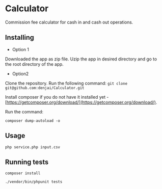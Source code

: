 # Calculator
Commission fee calculator for cash in and cash out operations.
## Installing
* Option 1

Downloaded the app as zip file. Uzip the app in desired directory and go to the root directory of the app.

* Option2 

Clone the repository. Run the following command:
`git clone git@github.com:denjai/Calculator.git`

Install composer if you do not have it installed yet - [https://getcomposer.org/download/](https://getcomposer.org/download/).

Run the command:

`composer dump-autoload -o`

## Usage

`php service.php input.csv`

## Running tests

`composer install`

`./vendor/bin/phpunit tests`
